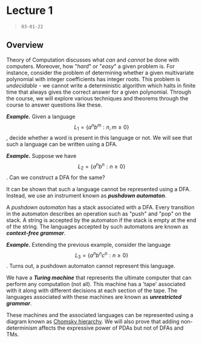 # Lecture 1 

> `03-01-22`

## Overview

Theory of Computation discusses what *can* and *cannot* be done with computers. Moreover, how "*hard*" or "*easy*" a given problem is. For instance, consider the problem of determining whether a given multivariate polynomial with integer coefficients has integer roots. This problem is *undecidable* - we cannot write a deterministic algorithm which halts in finite time that always gives the correct answer for a given polynomial. Through the course, we will explore various techniques and theorems through the course to answer questions like these. 

***Example.*** Given a language $$L_1 = \{a^nb^m: n,m \geq 0\}$$, decide whether a word is present in this language or not. We will see that such a language can be written using a DFA.

***Example.*** Suppose we have $$L_2 = \{a^nb^n: n \geq 0\}$$. Can we construct a DFA for the same? 

It can be shown that such a language cannot be represented using a DFA. Instead, we use an instrument known as ***pushdown automaton***. 

A *pushdown automaton* has a stack associated with a DFA. Every transition in the automaton describes an operation such as "push" and "pop" on the stack. A string is accepted by the automaton if the stack is empty at the end of the string. The languages accepted by such automatons are known as ***context-free grammar***.

***Example.*** Extending the previous example, consider the language $$L_3 = \{a^nb^nc^n:n \geq 0\}$$. Turns out, a pushdown automaton cannot represent this language.

We have a ***Turing machine*** that represents the ultimate computer that can perform any computation (not all). This machine has a 'tape' associated with it along with different decisions at each section of the tape. The languages associated with these machines are known as ***unrestricted grammar***.

These machines and the associated languages can be represented using a diagram known as [Chomsky hierarchy](#chomsky-hierarchy). We will also prove that adding non-determinism affects the expressive power of PDAs but not of DFAs and TMs.
